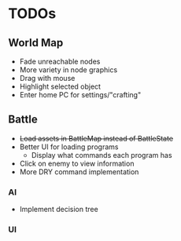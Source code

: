 # TODOs

## World Map

- Fade unreachable nodes
- More variety in node graphics
- Drag with mouse
- Highlight selected object
- Enter home PC for settings/"crafting"

## Battle

- ~~Load assets in BattleMap instead of BattleState~~
- Better UI for loading programs
  - Display what commands each program has
- Click on enemy to view information
- More DRY command implementation

### AI

- Implement decision tree

### UI
